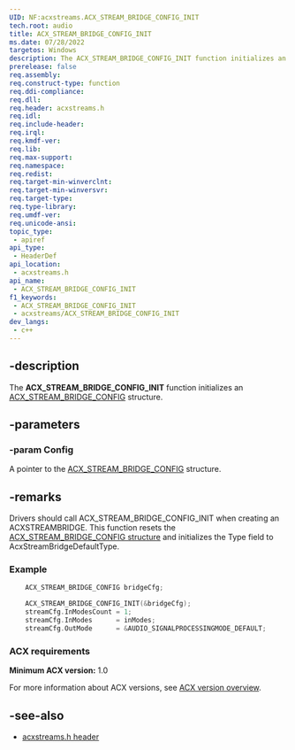 ```yaml
---
UID: NF:acxstreams.ACX_STREAM_BRIDGE_CONFIG_INIT
tech.root: audio
title: ACX_STREAM_BRIDGE_CONFIG_INIT
ms.date: 07/28/2022
targetos: Windows
description: The ACX_STREAM_BRIDGE_CONFIG_INIT function initializes an ACX stream bridge config structure.
prerelease: false
req.assembly: 
req.construct-type: function
req.ddi-compliance: 
req.dll: 
req.header: acxstreams.h
req.idl: 
req.include-header: 
req.irql: 
req.kmdf-ver: 
req.lib: 
req.max-support: 
req.namespace: 
req.redist: 
req.target-min-winverclnt: 
req.target-min-winversvr: 
req.target-type: 
req.type-library: 
req.umdf-ver: 
req.unicode-ansi: 
topic_type:
 - apiref
api_type:
 - HeaderDef 
api_location:
 - acxstreams.h
api_name:
 - ACX_STREAM_BRIDGE_CONFIG_INIT
f1_keywords:
 - ACX_STREAM_BRIDGE_CONFIG_INIT
 - acxstreams/ACX_STREAM_BRIDGE_CONFIG_INIT
dev_langs:
 - c++
---
```


## -description

The **ACX_STREAM_BRIDGE_CONFIG_INIT** function initializes an [ACX_STREAM_BRIDGE_CONFIG](ns-acxstreams-acx_stream_bridge_config.md) structure.

## -parameters

### -param Config

A pointer to the [ACX_STREAM_BRIDGE_CONFIG](ns-acxstreams-acx_stream_bridge_config.md) structure.

## -remarks

Drivers should call ACX_STREAM_BRIDGE_CONFIG_INIT when creating an ACXSTREAMBRIDGE.
This function resets the [ACX_STREAM_BRIDGE_CONFIG structure](ns-acxstreams-acx_stream_bridge_config.md) and initializes the Type field to AcxStreamBridgeDefaultType.

### Example

```cpp
    ACX_STREAM_BRIDGE_CONFIG bridgeCfg;

    ACX_STREAM_BRIDGE_CONFIG_INIT(&bridgeCfg);
    streamCfg.InModesCount = 1;
    streamCfg.InModes      = inModes; 
    streamCfg.OutMode      = &AUDIO_SIGNALPROCESSINGMODE_DEFAULT;
```

### ACX requirements

**Minimum ACX version:** 1.0

For more information about ACX versions, see [ACX version overview](/windows-hardware/drivers/audio/acx-version-overview).

## -see-also

- [acxstreams.h header](index.md)
